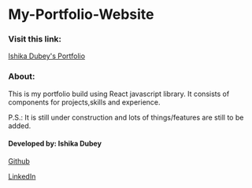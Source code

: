 # My-Portfolio-Website


### Visit this link:
[Ishika Dubey's Portfolio](https://ishika1727.github.io/Portfolio/)

### About:

This is my portfolio build using React javascript library. It consists of components for projects,skills and experience.

P.S.: It is still under construction and lots of things/features are still to be added.

#### Developed by: Ishika Dubey

[Github](https://github.com/ishika1727)

[LinkedIn](https://www.linkedin.com/in/ishika1727)


